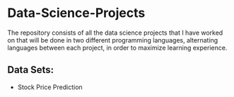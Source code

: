 # Data-Science-Projects
The repository consists of all the data science projects that I have worked on that will be done in two different programming languages, alternating languages between each project, in order to maximize learning experience.

## Data Sets:
- Stock Price Prediction
